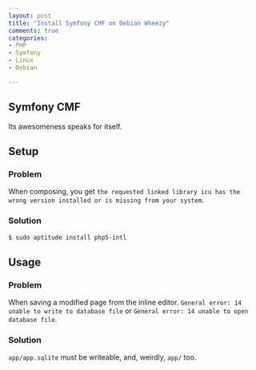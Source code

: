 ```yaml
---
layout: post
title: "Install Symfony CMF on Debian Wheezy"
comments: true
categories:
- PHP
- Symfony
- Linux
- Debian

---
```


## Symfony CMF

Its awesomeness speaks for itself.

## Setup

### Problem

When composing, you get 
`the requested linked library icu has the wrong version installed or is missing from your system`.

### Solution

``` bash Install
$ sudo aptitude install php5-intl
```

## Usage

### Problem

When saving a modified page from the inline editor.
`General error: 14 unable to write to database file` or `General error: 14 unable to open database file`.

### Solution

`app/app.sqlite` must be writeable, and, weirdly, `app/` too.